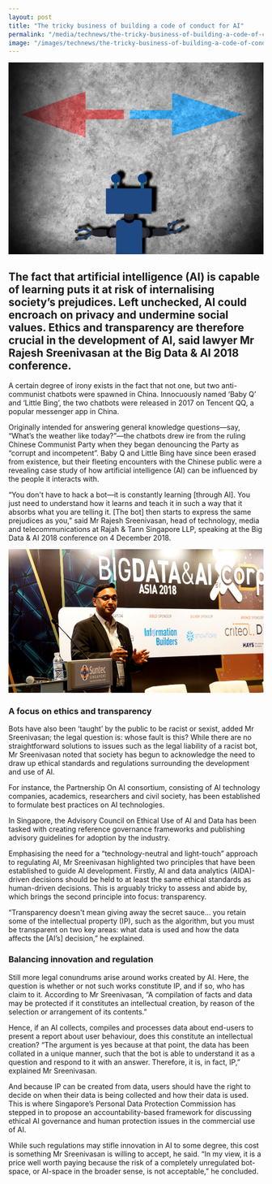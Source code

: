 ```yaml
---
layout: post
title: "The tricky business of building a code of conduct for AI"
permalink: "/media/technews/the-tricky-business-of-building-a-code-of-conduct-for-ai"
image: "/images/technews/the-tricky-business-of-building-a-code-of-conduct-for-ai-part1.png"
---
```


![The tricky business of building a code of conduct for AI](/images/technews/the-tricky-business-of-building-a-code-of-conduct-for-ai-part1.png)
      
The fact that artificial intelligence (AI) is capable of learning puts it at risk of internalising society’s prejudices. Left unchecked, AI could encroach on privacy and undermine social values. Ethics and transparency are therefore crucial in the development of AI, said lawyer Mr Rajesh Sreenivasan at the Big Data & AI 2018 conference. 
---
 
A certain degree of irony exists in the fact that not one, but two anti-communist chatbots were spawned in China. Innocuously named ‘Baby Q’ and ‘Little Bing’, the two chatbots were released in 2017 on Tencent QQ, a popular messenger app in China.

Originally intended for answering general knowledge questions—say, “What’s the weather like today?”—the chatbots drew ire from the ruling Chinese Communist Party when they began denouncing the Party as “corrupt and incompetent”. Baby Q and Little Bing have since been erased from existence, but their fleeting encounters with the Chinese public were a revealing case study of how artificial intelligence (AI) can be influenced by the people it interacts with.

“You don't have to hack a bot—it is constantly learning [through AI]. You just need to understand how it learns and teach it in such a way that it absorbs what you are telling it. [The bot] then starts to express the same prejudices as you,” said Mr Rajesh Sreenivasan, head of technology, media and telecommunications at Rajah & Tann Singapore LLP, speaking at the Big Data & AI 2018 conference on 4 December 2018. 

![Rajesh Sreenivasan, head of technology, media and telecommunications at Rajah & Tann Singapore LLP, speaking at the Big Data & AI 2018 conference on 4 December 2018](/images/technews/the-tricky-business-of-building-a-code-of-conduct-for-ai-part2.png)

### **A focus on ethics and transparency**

Bots have also been ‘taught’ by the public to be racist or sexist, added Mr Sreenivasan; the legal question is: whose fault is this? While there are no straightforward solutions to issues such as the legal liability of a racist bot, Mr Sreenivasan noted that society has begun to acknowledge the need to draw up ethical standards and regulations surrounding the development and use of AI.

For instance, the Partnership On AI consortium, consisting of AI technology companies, academics, researchers and civil society, has been established to formulate best practices on AI technologies.

In Singapore, the Advisory Council on Ethical Use of AI and Data has been tasked with creating reference governance frameworks and publishing advisory guidelines for adoption by the industry. 

Emphasising the need for a “technology-neutral and light-touch” approach to regulating AI, Mr Sreenivasan highlighted two principles that have been established to guide AI development. Firstly, AI and data analytics (AIDA)-driven decisions should be held to at least the same ethical standards as human-driven decisions. This is arguably tricky to assess and abide by, which brings the second principle into focus: transparency.

“Transparency doesn't mean giving away the secret sauce… you retain some of the intellectual property (IP), such as the algorithm, but you must be transparent on two key areas: what data is used and how the data affects the [AI’s] decision,” he explained.

### **Balancing innovation and regulation**

Still more legal conundrums arise around works created by AI. Here, the question is whether or not such works constitute IP, and if so, who has claim to it. According to Mr Sreenivasan, “A compilation of facts and data may be protected if it constitutes an intellectual creation, by reason of the selection or arrangement of its contents.”

Hence, if an AI collects, compiles and processes data about end-users to present a report about user behaviour, does this constitute an intellectual creation? “The argument is yes because at that point, the data has been collated in a unique manner, such that the bot is able to understand it as a question and respond to it with an answer. Therefore, it is, in fact, IP,” explained Mr Sreenivasan. 

And because IP can be created from data, users should have the right to decide on when their data is being collected and how their data is used. This is where Singapore’s Personal Data Protection Commission has stepped in to propose an accountability-based framework for discussing ethical AI governance and human protection issues in the commercial use of AI.

While such regulations may stifle innovation in AI to some degree, this cost is something Mr Sreenivasan is willing to accept, he said. “In my view, it is a price well worth paying because the risk of a completely unregulated bot-space, or AI-space in the broader sense, is not acceptable,” he concluded.
